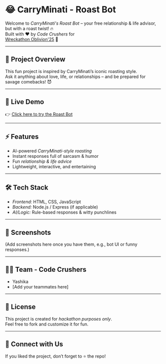 # 😂 CarryMinati - Roast Bot  

Welcome to *CarryMinati's Roast Bot* – your free relationship & life advisor, but with a roast twist! 🔥  
Built with ❤ by *Code Crushers* for  
[Wreckathon Oblivion'25](https://unstop.com/hackathons/wreckathon-oblivion25-dcode-nsut-1533528) 🚀  

---

## 🎯 Project Overview  
This fun project is inspired by CarryMinati’s iconic roasting style.  
Ask it anything about love, life, or relationships – and be prepared for savage comebacks! 😈  

---

## 🚀 Live Demo  
👉 [Click here to try the Roast Bot](https://your-live-demo-link.com)  

---

## ⚡ Features  
- AI-powered *CarryMinati-style roasting*  
- Instant responses full of sarcasm & humor  
- Fun *relationship & life advice*  
- Lightweight, interactive, and entertaining  

---

## 🛠 Tech Stack  
- *Frontend:* HTML, CSS, JavaScript  
- *Backend:* Node.js / Express (if applicable)  
- *AI/Logic:* Rule-based responses & witty punchlines  

---

## 📸 Screenshots  
(Add screenshots here once you have them, e.g., bot UI or funny responses.)  

---

## 👩‍💻 Team - Code Crushers  
- Yashika  
- [Add your teammates here]  

---

## 📜 License  
This project is created for *hackathon purposes only*.  
Feel free to fork and customize it for fun.  

---

## 🤝 Connect with Us  
If you liked the project, don’t forget to ⭐ the repo!

